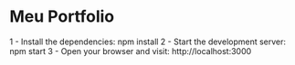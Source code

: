 # Meu Portfolio

1 - Install the dependencies: npm install
2 - Start the development server: npm start
3 - Open your browser and visit: http://localhost:3000